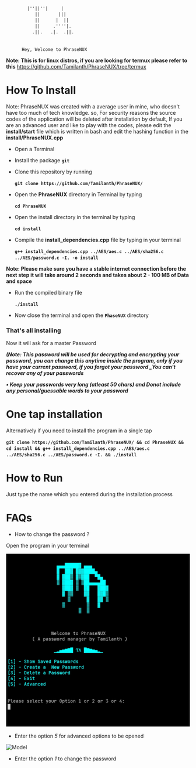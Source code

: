 

            |''||''|     |   
               ||       |||    
               ||      |  ||    
               ||     .''''|.   
              .||.   .|.  .||.  


          Hey, Welcome to PhraseNUX 

**Note: This is for linux distros, if you are looking for termux please refer to this**
https://github.com/Tamilanth/PhraseNUX/tree/termux


# How To Install

Note: PhraseNUX was created with a average user in mine, who doesn't have too much of tech knowledge. so, For security reasons the source codes of the application will be deleted after installation by default, If you are an advanced user and like to play with the codes, please edit the **install/start** file which is written in bash and edit the hashing function in the **install/PhraseNUX.cpp**

- Open a Terminal

- Install the package **`git`**

- Clone this repository by running
    
    **`git clone https://github.com/Tamilanth/PhraseNUX/`** 

- Open the **PhraseNUX** directory in Terminal by typing

     **`cd PhraseNUX`**

- Open the install directory in the terminal by typing

     **`cd install`**

- Compile the **install_dependencies.cpp** file by typing in your terminal

     **`g++ install_dependencies.cpp ../AES/aes.c ../AES/sha256.c ../AES/password.c -I. -o install`**


**Note: Please make sure you have a stable internet connection before the next step it will take around 2 seconds and takes about 2 - 100 MB of Data and space**

- Run the compiled binary file 

     **`./install`**

- Now close the terminal and open the **`PhaseNUX`** directory

### That's all installing

Now it will ask for a master Password 

***(Note: This password will be used for decrypting and encrypting your password, you can change this anytime inside the program, _only if you have your current password_, if you forgot your password _You can't recover any of your passwords***

***• Keep your passwords very long (atleast 50 chars)  and _Donot_ include any personal/guessable words to your password***

# One tap installation
Alternatively if you need to install the program in a single tap

**`git clone https://github.com/Tamilanth/PhraseNUX/ && cd PhraseNUX && cd install && g++ install_dependencies.cpp ../AES/aes.c ../AES/sha256.c ../AES/password.c -I. && ./install`**

# How to Run

Just type the name which you entered during the installation process

# FAQs

- How to change the password ?

Open the program in your terminal


![Model](/images/reference1.jpg)

- Enter the option _5_ for advanced options to be opened

![Model](/images/reference2.jpg)

- Enter the option _1_ to change the password
